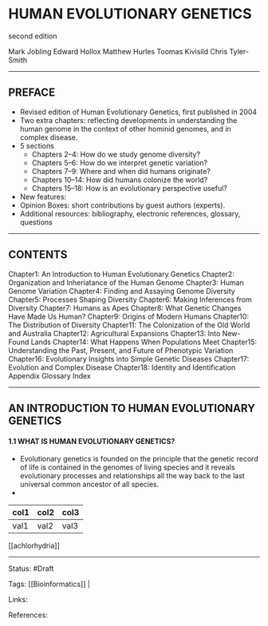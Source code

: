 # HUMAN EVOLUTIONARY GENETICS
second edition


Mark Jobling 
Edward Hollox 
Matthew Hurles 
Toomas Kivisild 
Chris Tyler-Smith

---

## PREFACE
- Revised edition of Human Evolutionary Genetics, first published in 2004
- Two extra chapters: reflecting developments in understanding the human genome in the context of other hominid genomes, and in complex disease.
- 5 sections
  - Chapters 2–4: How do we study genome diversity? 
  - Chapters 5–6: How do we interpret genetic variation?
  - Chapters 7–9: Where and when did humans originate?
  - Chapters 10–14: How did humans colonize the world?
  - Chapters 15–18: How is an evolutionary perspective useful?
- New features:
 -  Opinion Boxes: short contributions by guest authors (experts).
 - Additional resources:  bibliography, electronic references, glossary, questions

---

## CONTENTS

Chapter1:   An Introduction to Human Evolutionary Genetics
Chapter2:   Organization and Inheriatance of the Human Genome
Chapter3:   Human Genome Variation
Chapter4:   Finding and Assaying Genome Diversity
Chapter5:   Processes Shaping Diversity
Chapter6:   Making Inferences from Diversity
Chapter7:   Humans as Apes
Chapter8:   What Genetic Changes Have Made Us Human?
Chapter9:   Origins of Modern Humans
Chapter10: The Distribution of Diversity
Chapter11: The Colonization of the Old World and Australia
Chapter12: Agricultural Expansions
Chapter13: Into New-Found Lands
Chapter14: What Happens When Populations Meet
Chapter15: Understanding the Past, Present, and Future of Phenotypic Variation
Chapter16: Evolutionary Insights into Simple Genetic Diseases
Chapter17: Evolution and Complex Disease
Chapter18: Identity and Identification
Appendix
Glossary
Index

---

## AN INTRODUCTION TO HUMAN EVOLUTIONARY GENETICS

#### 1.1 WHAT IS HUMAN EVOLUTIONARY GENETICS?
- Evolutionary genetics is founded on the principle that the genetic record of life is contained in the genomes of living species and it reveals evolutionary processes and relationships all the way back to the last universal common ancestor of all species.
- 

| col1 | col2 | col3 |
| ---- | ---- | ---- |
| val1 | val2 | val3     |

[[achlorhydria]]

---

Status: #Draft

Tags:
[[Bioinformatics]] |

Links:

References:
